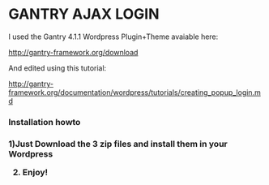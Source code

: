 <h1>GANTRY AJAX LOGIN</h1>

I used the Gantry 4.1.1 Wordpress Plugin+Theme avaiable here:

http://gantry-framework.org/download

And edited using this tutorial:

http://gantry-framework.org/documentation/wordpress/tutorials/creating_popup_login.md

<h3> Installation howto <h3>

1)Just Download the 3 zip files and install them in your Wordpress

2) Enjoy!